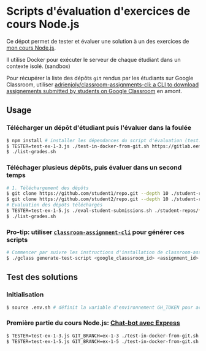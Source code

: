 # Scripts d'évaluation d'exercices de cours Node.js

Ce dépot permet de tester et évaluer une solution à un des exercices de [mon cours Node.js](https://adrienjoly.com/cours-nodejs/).

Il utilise Docker pour exécuter le serveur de chaque étudiant dans un contexte isolé. (sandbox)

Pour récupérer la liste des dépôts `git` rendus par les étudiants sur Google Classroom, utiliser [adrienjoly/classroom-assignments-cli: a CLI to download assignements submitted by students on Google Classroom](https://github.com/adrienjoly/classroom-assignments-cli) en amont.

## Usage

### Télécharger un dépôt d'étudiant puis l'évaluer dans la foulée

```sh
$ npm install # installer les dépendances du script d'évaluation (test.js)
$ TESTER=test-ex-1-3.js ./test-in-docker-from-git.sh https://gitlab.eemi.tech/xxx/express-chatbot.git
$ ./list-grades.sh
```

### Téléchager plusieus dépôts, puis évaluer dans un second temps

```sh
# 1. Téléchargement des dépôts
$ git clone https://github.com/student1/repo.git --depth 10 ./student-repos/student1-repo
$ git clone https://github.com/student2/repo.git --depth 10 ./student-repos/student2-repo
# Évaluation des dépôts téléchargés
$ TESTER=test-ex-1-5.js ./eval-student-submissions.sh ./student-repos/*
$ ./list-grades.sh
```

### Pro-tip: utiliser [`classroom-assignment-cli`](https://github.com/adrienjoly/classroom-assignments-cli) pour générer ces scripts

```sh
# Commencer par suivre les instructions d'installation de classroom-assignment-cli, puis:
$ ./gclass generate-test-script <google_classsroom_id> <assignment_id>
```

## Test des solutions

### Initialisation

```sh
$ source .env.sh # définit la variable d'environnement GH_TOKEN pour accéder aux dépôts privés, générée depuis https://github.com/settings/tokens
```

### Première partie du cours Node.js: [Chat-bot avec Express](https://adrienjoly.com/cours-nodejs/01-chatbot/)

```sh
$ TESTER=test-ex-1-3.js GIT_BRANCH=ex-1-3 ./test-in-docker-from-git.sh https://adrienjoly:${GH_TOKEN}@github.com/adrienjoly/cours-nodejs-exercise-solutions.git # exercices 1 à 3 (support de paramètres `GET`)
$ TESTER=test-ex-1-5.js GIT_BRANCH=ex-1-5 ./test-in-docker-from-git.sh https://adrienjoly:${GH_TOKEN}@github.com/adrienjoly/cours-nodejs-exercise-solutions.git # exercices 4 (support de paramètres `POST`) et 5 (persistance dans `réponses.json`)
```
